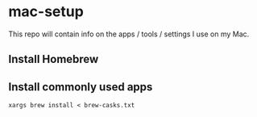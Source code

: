 # mac-setup
This repo will contain info on the apps / tools / settings I use on my Mac.

## Install Homebrew

## Install commonly used apps
```
xargs brew install < brew-casks.txt
```